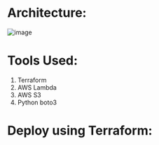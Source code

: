 # Architecture:

![image](https://github.com/user-attachments/assets/6969b951-0e63-4e07-83b5-0db469203ea1)



# Tools Used:
1. Terraform 
2. AWS Lambda
3. AWS S3
4. Python boto3


# Deploy using Terraform:



